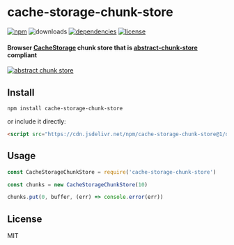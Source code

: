 # cache-storage-chunk-store

[![npm](https://img.shields.io/npm/v/cache-storage-chunk-store.svg)](https://npm.im/cache-storage-chunk-store)
![downloads](https://img.shields.io/npm/dt/cache-storage-chunk-store.svg)
[![dependencies](https://david-dm.org/mathiasvr/cache-storage-chunk-store.svg)](https://david-dm.org/mathiasvr/cache-storage-chunk-store)
[![license](https://img.shields.io/:license-MIT-blue.svg)](https://mvr.mit-license.org)

#### Browser [CacheStorage](https://developer.mozilla.org/en-US/docs/Web/API/CacheStorage) chunk store that is [abstract-chunk-store](https://github.com/mafintosh/abstract-chunk-store) compliant

[![abstract chunk store](https://cdn.rawgit.com/mafintosh/abstract-chunk-store/master/badge.svg)](https://github.com/mafintosh/abstract-chunk-store)

## Install

```
npm install cache-storage-chunk-store
```

or include it directly:
```html
<script src="https://cdn.jsdelivr.net/npm/cache-storage-chunk-store@1/dist/cache-storage-chunk-store.min.js"></script>
```

## Usage

``` js
const CacheStorageChunkStore = require('cache-storage-chunk-store')

const chunks = new CacheStorageChunkStore(10)

chunks.put(0, buffer, (err) => console.error(err))
```

## License

MIT
